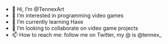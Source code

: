 - 👋 Hi, I’m @TennexArt
- 👀 I’m interested in programming video games
- 🌱 I’m currently learning Haxe
- 💞️ I’m looking to collaborate on video game projects
- 📫 How to reach me: follow me on Twitter, my @ is @tennex_

<!---
TennexArt/TennexArt is a ✨ special ✨ repository because its `README.md` (this file) appears on your GitHub profile.
You can click the Preview link to take a look at your changes.
--->
